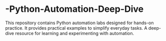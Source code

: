 # -Python-Automation-Deep-Dive
This repository contains Python automation labs designed for hands-on practice. It provides practical examples to simplify everyday tasks. A deep-dive resource for learning and experimenting with automation.
